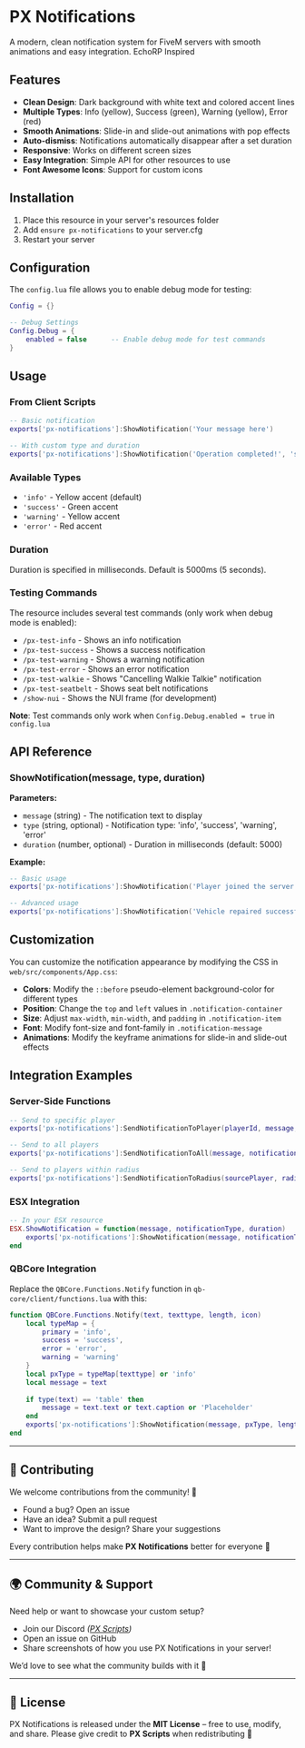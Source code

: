 # PX Notifications

A modern, clean notification system for FiveM servers with smooth animations and easy integration. EchoRP Inspired

## Features

- **Clean Design**: Dark background with white text and colored accent lines
- **Multiple Types**: Info (yellow), Success (green), Warning (yellow), Error (red)
- **Smooth Animations**: Slide-in and slide-out animations with pop effects
- **Auto-dismiss**: Notifications automatically disappear after a set duration
- **Responsive**: Works on different screen sizes
- **Easy Integration**: Simple API for other resources to use
- **Font Awesome Icons**: Support for custom icons

## Installation

1. Place this resource in your server's resources folder
2. Add `ensure px-notifications` to your server.cfg
3. Restart your server

## Configuration

The `config.lua` file allows you to enable debug mode for testing:

```lua
Config = {}

-- Debug Settings
Config.Debug = {
    enabled = false      -- Enable debug mode for test commands
}
```

## Usage

### From Client Scripts

```lua
-- Basic notification
exports['px-notifications']:ShowNotification('Your message here')

-- With custom type and duration
exports['px-notifications']:ShowNotification('Operation completed!', 'success', 4000)
```

### Available Types

- `'info'` - Yellow accent (default)
- `'success'` - Green accent
- `'warning'` - Yellow accent
- `'error'` - Red accent

### Duration

Duration is specified in milliseconds. Default is 5000ms (5 seconds).

### Testing Commands

The resource includes several test commands (only work when debug mode is enabled):

- `/px-test-info` - Shows an info notification
- `/px-test-success` - Shows a success notification
- `/px-test-warning` - Shows a warning notification
- `/px-test-error` - Shows an error notification
- `/px-test-walkie` - Shows "Cancelling Walkie Talkie" notification
- `/px-test-seatbelt` - Shows seat belt notifications
- `/show-nui` - Shows the NUI frame (for development)

**Note**: Test commands only work when `Config.Debug.enabled = true` in `config.lua`

## API Reference

### ShowNotification(message, type, duration)

**Parameters:**
- `message` (string) - The notification text to display
- `type` (string, optional) - Notification type: 'info', 'success', 'warning', 'error'
- `duration` (number, optional) - Duration in milliseconds (default: 5000)

**Example:**
```lua
-- Basic usage
exports['px-notifications']:ShowNotification('Player joined the server')

-- Advanced usage
exports['px-notifications']:ShowNotification('Vehicle repaired successfully!', 'success', 3000)
```

## Customization

You can customize the notification appearance by modifying the CSS in `web/src/components/App.css`:

- **Colors**: Modify the `::before` pseudo-element background-color for different types
- **Position**: Change the `top` and `left` values in `.notification-container`
- **Size**: Adjust `max-width`, `min-width`, and `padding` in `.notification-item`
- **Font**: Modify font-size and font-family in `.notification-message`
- **Animations**: Modify the keyframe animations for slide-in and slide-out effects

## Integration Examples

### Server-Side Functions

```lua
-- Send to specific player
exports['px-notifications']:SendNotificationToPlayer(playerId, message, notificationType, duration, icon)

-- Send to all players
exports['px-notifications']:SendNotificationToAll(message, notificationType, duration, icon)

-- Send to players within radius
exports['px-notifications']:SendNotificationToRadius(sourcePlayer, radius, message, notificationType, duration, icon)
```

### ESX Integration
```lua
-- In your ESX resource
ESX.ShowNotification = function(message, notificationType, duration)
    exports['px-notifications']:ShowNotification(message, notificationType, duration)
end
```

### QBCore Integration

Replace the `QBCore.Functions.Notify` function in `qb-core/client/functions.lua` with this:

```lua
function QBCore.Functions.Notify(text, texttype, length, icon)
    local typeMap = {
        primary = 'info',
        success = 'success',
        error = 'error',
        warning = 'warning'
    }
    local pxType = typeMap[texttype] or 'info'
    local message = text
    
    if type(text) == 'table' then
        message = text.text or text.caption or 'Placeholder'
    end
    exports['px-notifications']:ShowNotification(message, pxType, length, icon)
end
```
---

## 📌 Contributing

We welcome contributions from the community! 🎉

* Found a bug? Open an issue
* Have an idea? Submit a pull request
* Want to improve the design? Share your suggestions

Every contribution helps make **PX Notifications** better for everyone 🚀

---

## 🌍 Community & Support

Need help or want to showcase your custom setup?

* Join our Discord *([PX Scripts](https://discord.gg/EvnYVr4S7Y))*
* Open an issue on GitHub
* Share screenshots of how you use PX Notifications in your server!

We’d love to see what the community builds with it 💙

---

## 📜 License

PX Notifications is released under the **MIT License** – free to use, modify, and share. Please give credit to **PX Scripts** when redistributing 🙏

